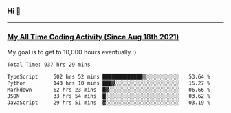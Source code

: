 ### Hi 🙂

---

### <a href="https://wakatime.com/@Eroxl">My All Time Coding Activity (Since Aug 18th 2021)</a>
My goal is to get to 10,000 hours eventually :)
<!--START_SECTION:waka-->

```txt
Total Time: 937 hrs 29 mins

TypeScript     502 hrs 52 mins █████████████▒░░░░░░░░░░░   53.64 %
Python         143 hrs 10 mins ███▓░░░░░░░░░░░░░░░░░░░░░   15.27 %
Markdown       62 hrs 23 mins  █▓░░░░░░░░░░░░░░░░░░░░░░░   06.66 %
JSON           33 hrs 54 mins  █░░░░░░░░░░░░░░░░░░░░░░░░   03.62 %
JavaScript     29 hrs 51 mins  ▓░░░░░░░░░░░░░░░░░░░░░░░░   03.19 %
```

<!--END_SECTION:waka-->
